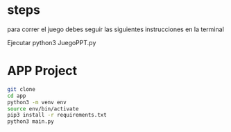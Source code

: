 # steps
para correr el juego debes seguir las siguientes instrucciones en la terminal

Ejecutar
python3 JuegoPPT.py

# APP Project

```sh
git clone
cd app
python3 -m venv env
source env/bin/activate
pip3 install -r requirements.txt
python3 main.py
